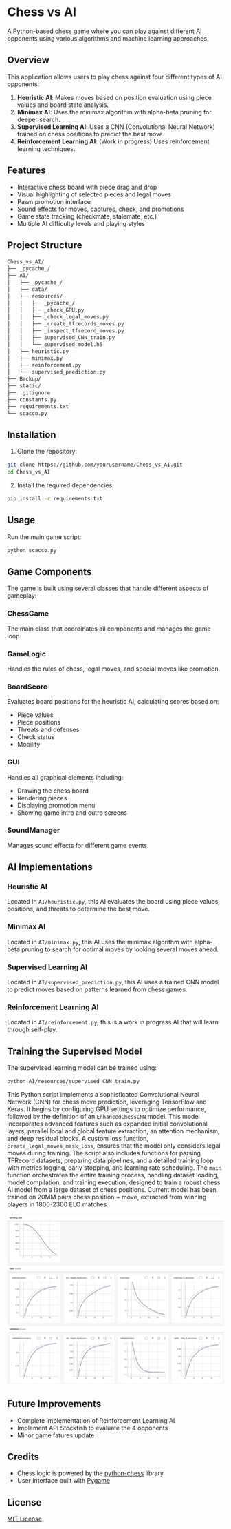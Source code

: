 # Chess vs AI

A Python-based chess game where you can play against different AI opponents using various algorithms and machine learning approaches.

## Overview

This application allows users to play chess against four different types of AI opponents:

1. **Heuristic AI**: Makes moves based on position evaluation using piece values and board state analysis.
2. **Minimax AI**: Uses the minimax algorithm with alpha-beta pruning for deeper search.
3. **Supervised Learning AI**: Uses a CNN (Convolutional Neural Network) trained on chess positions to predict the best move.
4. **Reinforcement Learning AI**: (Work in progress) Uses reinforcement learning techniques.

## Features

- Interactive chess board with piece drag and drop
- Visual highlighting of selected pieces and legal moves
- Pawn promotion interface
- Sound effects for moves, captures, check, and promotions
- Game state tracking (checkmate, stalemate, etc.)
- Multiple AI difficulty levels and playing styles

## Project Structure

```
Chess_vs_AI/
├── _pycache_/
├── AI/
│   ├── _pycache_/
│   ├── data/
│   ├── resources/
│   │   ├── _pycache_/
│   │   ├── _check_GPU.py
│   │   ├── _check_legal_moves.py
│   │   ├── _create_tfrecords_moves.py
│   │   ├── _inspect_tfrecord_moves.py
│   │   ├── supervised_CNN_train.py
│   │   └── supervised_model.h5
│   ├── heuristic.py
│   ├── minimax.py
│   ├── reinforcement.py
│   └── supervised_prediction.py
├── Backup/
├── static/
├── .gitignore
├── constants.py
├── requirements.txt
└── scacco.py
```

## Installation

1. Clone the repository:
```bash
git clone https://github.com/yourusername/Chess_vs_AI.git
cd Chess_vs_AI
```

2. Install the required dependencies:
```bash
pip install -r requirements.txt
```

## Usage

Run the main game script:
```bash
python scacco.py
```

## Game Components

The game is built using several classes that handle different aspects of gameplay:

### ChessGame
The main class that coordinates all components and manages the game loop.

### GameLogic
Handles the rules of chess, legal moves, and special moves like promotion.

### BoardScore
Evaluates board positions for the heuristic AI, calculating scores based on:
- Piece values
- Piece positions
- Threats and defenses
- Check status
- Mobility

### GUI
Handles all graphical elements including:
- Drawing the chess board
- Rendering pieces
- Displaying promotion menu
- Showing game intro and outro screens

### SoundManager
Manages sound effects for different game events.

## AI Implementations

### Heuristic AI
Located in `AI/heuristic.py`, this AI evaluates the board using piece values, positions, and threats to determine the best move.

### Minimax AI
Located in `AI/minimax.py`, this AI uses the minimax algorithm with alpha-beta pruning to search for optimal moves by looking several moves ahead.

### Supervised Learning AI
Located in `AI/supervised_prediction.py`, this AI uses a trained CNN model to predict moves based on patterns learned from chess games.

### Reinforcement Learning AI
Located in `AI/reinforcement.py`, this is a work in progress AI that will learn through self-play.

## Training the Supervised Model

The supervised learning model can be trained using:
```bash
python AI/resources/supervised_CNN_train.py
```
This Python script implements a sophisticated Convolutional Neural Network (CNN) for chess move prediction, leveraging TensorFlow and Keras. 
It begins by configuring GPU settings to optimize performance, followed by the definition of an `EnhancedChessCNN` model. This model incorporates advanced features such as expanded initial convolutional layers, parallel local and global feature extraction, an attention mechanism, and deep residual blocks. 
A custom loss function, `create_legal_moves_mask_loss`, ensures that the model only considers legal moves during training. 
The script also includes functions for parsing TFRecord datasets, preparing data pipelines, and a detailed training loop with metrics logging, early stopping, and learning rate scheduling.
The `main` function orchestrates the entire training process, handling dataset loading, model compilation, and training execution, designed to train a robust chess AI model from a large dataset of chess positions.
Current model has been trained on 20MM pairs chess position + move, extracted from winning players in 1800-2300 ELO matches.

![Profile Picture](static/tensorboard_supervised_final.png)

## Future Improvements

- Complete implementation of Reinforcement Learning AI
- Implement API Stockfish to evaluate the 4 opponents
- Minor game fatures update 

## Credits

- Chess logic is powered by the [python-chess](https://python-chess.readthedocs.io/) library
- User interface built with [Pygame](https://www.pygame.org/)

## License

[MIT License](LICENSE)
